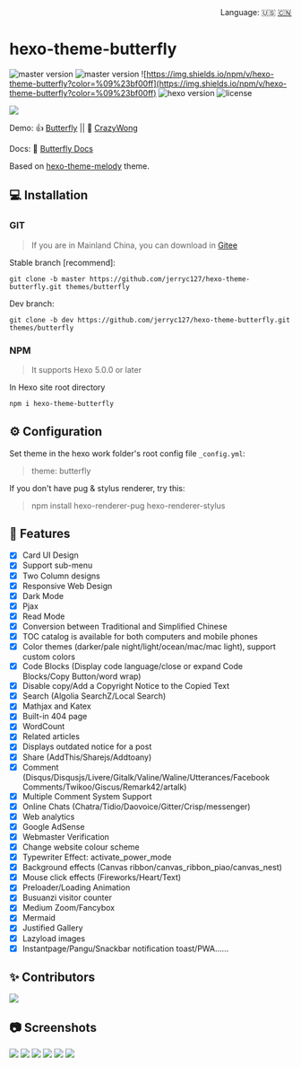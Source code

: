 <div align="right">
  Language:
  🇺🇸
  <a title="Chinese" href="/README_CN.md">🇨🇳</a>
</div>

# hexo-theme-butterfly

![master version](https://img.shields.io/github/package-json/v/jerryc127/hexo-theme-butterfly/master?color=%231ab1ad&label=master)
![master version](https://img.shields.io/github/package-json/v/jerryc127/hexo-theme-butterfly/dev?label=dev)
![https://img.shields.io/npm/v/hexo-theme-butterfly?color=%09%23bf00ff](https://img.shields.io/npm/v/hexo-theme-butterfly?color=%09%23bf00ff)
![hexo version](https://img.shields.io/badge/hexo-5.3.0+-0e83c)
![license](https://img.shields.io/github/license/jerryc127/hexo-theme-butterfly?color=FF5531)

![](https://cdn.jsdelivr.net/gh/jerryc127/CDN@m2/img/theme-butterfly-readme.png)

Demo: 👍 [Butterfly](https://butterfly.js.org/)  ||   🤞 [CrazyWong](https://crazywong.com/)

Docs: 📖 [Butterfly Docs](https://butterfly.js.org/posts/21cfbf15/)

Based on [hexo-theme-melody](https://github.com/Molunerfinn/hexo-theme-melody) theme.

## 💻 Installation

### GIT

> If you are in Mainland China, you can download in [Gitee](https://gitee.com/immyw/hexo-theme-butterfly.git)

Stable branch [recommend]:

```
git clone -b master https://github.com/jerryc127/hexo-theme-butterfly.git themes/butterfly
```

Dev branch:

```
git clone -b dev https://github.com/jerryc127/hexo-theme-butterfly.git themes/butterfly
```

### NPM

> It supports Hexo 5.0.0 or later

In Hexo site root directory

```powershell
npm i hexo-theme-butterfly
```

## ⚙ Configuration

Set theme in the hexo work folder's root config file `_config.yml`:

> theme: butterfly

If you don't have pug & stylus renderer, try this:

> npm install hexo-renderer-pug hexo-renderer-stylus

## 🎉 Features

- [X]  Card UI Design
- [X]  Support sub-menu
- [X]  Two Column designs
- [X]  Responsive Web Design
- [X]  Dark Mode
- [X]  Pjax
- [X]  Read Mode
- [X]  Conversion between Traditional and Simplified Chinese
- [X]  TOC catalog is available for both computers and mobile phones
- [X]  Color themes (darker/pale night/light/ocean/mac/mac light), support custom colors
- [X]  Code Blocks (Display code language/close or expand Code Blocks/Copy Button/word wrap)
- [X]  Disable copy/Add a Copyright Notice to the Copied Text
- [X]  Search (Algolia SearchZ/Local Search)
- [X]  Mathjax and Katex
- [X]  Built-in 404 page
- [X]  WordCount
- [X]  Related articles
- [X]  Displays outdated notice for a post
- [X]  Share (AddThis/Sharejs/Addtoany)
- [X]  Comment (Disqus/Disqusjs/Livere/Gitalk/Valine/Waline/Utterances/Facebook Comments/Twikoo/Giscus/Remark42/artalk)
- [X]  Multiple Comment System Support
- [X]  Online Chats (Chatra/Tidio/Daovoice/Gitter/Crisp/messenger)
- [X]  Web analytics
- [X]  Google AdSense
- [X]  Webmaster Verification
- [X]  Change website colour scheme
- [X]  Typewriter Effect: activate_power_mode
- [X]  Background effects (Canvas ribbon/canvas_ribbon_piao/canvas_nest)
- [X]  Mouse click effects (Fireworks/Heart/Text)
- [X]  Preloader/Loading Animation
- [X]  Busuanzi visitor counter
- [X]  Medium Zoom/Fancybox
- [X]  Mermaid
- [X]  Justified Gallery
- [X]  Lazyload images
- [X]  Instantpage/Pangu/Snackbar notification toast/PWA......

## ✨ Contributors

<a href="https://github.com/jerryc127/hexo-theme-butterfly/graphs/contributors">
  <img src="https://contrib.rocks/image?repo=jerryc127/hexo-theme-butterfly" />
</a>

## 📷 Screenshots

![](https://cdn.jsdelivr.net/gh/jerryc127/CDN@m2/img/butterfly-readme-screenshots-1.jpg)
![](https://cdn.jsdelivr.net/gh/jerryc127/CDN@m2/img/butterfly-readme-screenshots-2.jpg)
![](https://cdn.jsdelivr.net/gh/jerryc127/CDN@m2/img/butterfly-readme-screenshots-3.jpg)
![](https://cdn.jsdelivr.net/gh/jerryc127/CDN@m2/img/butterfly-readme-screenshots-4.jpg)
![](https://cdn.jsdelivr.net/gh/jerryc127/CDN/img/theme-butterfly-readme-homepage-1.png)
![](https://cdn.jsdelivr.net/gh/jerryc127/CDN/img/theme-butterfly-readme-homepage-2.png)
